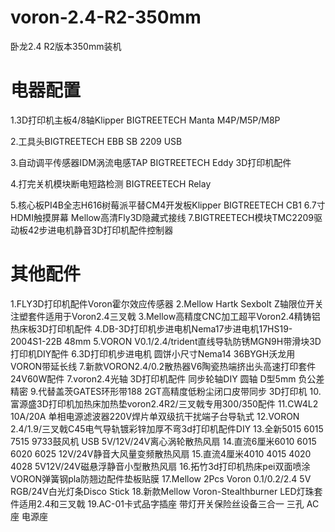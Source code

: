 # voron-2.4-R2-350mm
卧龙2.4 R2版本350mm装机

# 电器配置
1.3D打印机主板4/8轴Klipper BIGTREETECH Manta M4P/M5P/M8P 

2.工具头BIGTREETECH EBB SB 2209 USB

3.自动调平传感器IDM涡流电感TAP BIGTREETECH Eddy 3D打印机配件

4.打完关机模块断电短路检测 BIGTREETECH Relay

5.核心板PI4B全志H616树莓派平替CM4开发板Klipper BIGTREETECH CB1
6.7寸HDMI触摸屏幕 Mellow高清Fly3D隐藏式接线
7.BIGTREETECH模块TMC2209驱动板42步进电机静音3D打印机配件控制器

# 其他配件
1.FLY3D打印机配件Voron霍尔效应传感器
2.Mellow Hartk Sexbolt Z轴限位开关注塑套件适用于Voron2.4三叉戟
3.Mellow高精度CNC加工超平Voron2.4精铸铝热床板3D打印机配件
4.DB-3D打印机步进电机Nema17步进电机17HS19-2004S1-22B 48mm
5.VORON V0.1/2.4/trident直线导轨防锈MGN9H带滑块3D打印机DIY配件
6.3D打印机步进电机 圆饼小尺寸Nema14 36BYGH沃龙用VORON带延长线
7.新款VORON2.4/0.2散热器V6陶瓷热端挤出头高速打印套件24V60W配件
7.voron2.4光轴 3D打印机配件 同步轮轴DIY 圆轴 D型5mm 负公差精密
9.代替盖茨GATES环形带188 2GT高精度低粉尘闭口皮带同步 3D打印机
10.富源盛3D打印机加热床加热垫voron2.4R2/三叉戟专用300/350配件
11.CW4L2 10A/20A 单相电源滤波器220V焊片单双级抗干扰端子台导轨式
12.VORON 2.4/1.9/三叉戟C45电气导轨镀彩锌加厚不弯3d打印机配件DIY
13.全新5015 6015 7515 9733鼓风机 USB 5V/12V/24V离心涡轮散热风扇
14.直流6厘米6010 6015 6020 6025 12V/24V静音大风量变频散热风扇
15.直流4厘米4010 4015 4020 4028 5V12V/24V磁悬浮静音小型散热风扇
16.拓竹3d打印机热床pei双面喷涂VORON弹簧钢pla防翘边配件垫板贴膜
17.Mellow 2Pcs Voron 0.1/0.2/2.4 5V RGB/24V白光灯条Disco Stick
18.新款Mellow Voron-Stealthburner LED灯珠套件适用2.4和三叉戟
19.AC-01卡式品字插座 带灯开关保险丝设备三合一 三孔 AC座 电源座
